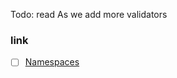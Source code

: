 Todo: read As we add more validators

### link

- [ ] [Namespaces](https://www.typescriptlang.org/docs/handbook/namespaces.html)